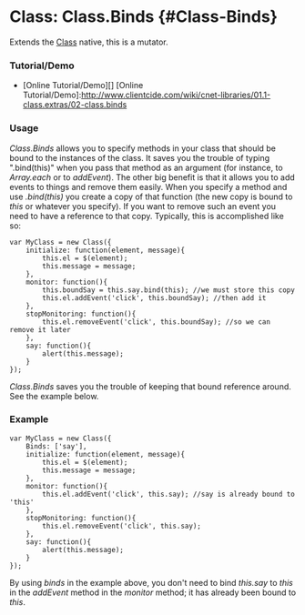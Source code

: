 Class: Class.Binds {#Class-Binds}
=================================
Extends the [Class][] native, this is a mutator.

### Tutorial/Demo

* [Online Tutorial/Demo][]
[Online Tutorial/Demo]:http://www.clientcide.com/wiki/cnet-libraries/01.1-class.extras/02-class.binds

### Usage

*Class.Binds* allows you to specify methods in your class that should be bound to the instances of the class. It saves you the trouble of typing ".bind(this)" when you pass that method as an argument (for instance, to *Array.each* or to *addEvent*). The other big benefit is that it allows you to add events to things and remove them easily. When you specify a method and use *.bind(this)* you create a copy of that function (the new copy is bound to *this* or whatever you specify). If you want to remove such an event you need to have a reference to that copy. Typically, this is accomplished like so:

	var MyClass = new Class({
		initialize: function(element, message){
			this.el = $(element);
			this.message = message;
		},
		monitor: function(){
			this.boundSay = this.say.bind(this); //we must store this copy
			this.el.addEvent('click', this.boundSay); //then add it
		},
		stopMonitoring: function(){
			this.el.removeEvent('click', this.boundSay); //so we can remove it later
		},
		say: function(){
			alert(this.message);
		}
	});

*Class.Binds* saves you the trouble of keeping that bound reference around. See the example below.

### Example

	var MyClass = new Class({
		Binds: ['say'],
		initialize: function(element, message){
			this.el = $(element);
			this.message = message;
		},
		monitor: function(){
			this.el.addEvent('click', this.say); //say is already bound to 'this'
		},
		stopMonitoring: function(){
			this.el.removeEvent('click', this.say);
		},
		say: function(){
			alert(this.message);
		}
	});

By using *binds* in the example above, you don't need to bind *this.say* to *this* in the *addEvent* method in the *monitor* method; it has already been bound to *this*.

[Class]: /docs/core/Class/Class
[http://blog.kassens.net/binds-class-mutator]: http://blog.kassens.net/binds-class-mutator
